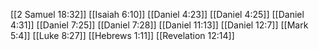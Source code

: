 [[2 Samuel 18:32]]
[[Isaiah 6:10]]
[[Daniel 4:23]]
[[Daniel 4:25]]
[[Daniel 4:31]]
[[Daniel 7:25]]
[[Daniel 7:28]]
[[Daniel 11:13]]
[[Daniel 12:7]]
[[Mark 5:4]]
[[Luke 8:27]]
[[Hebrews 1:11]]
[[Revelation 12:14]]
